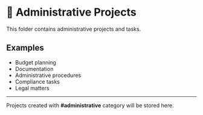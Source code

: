 # 🔵 Administrative Projects

This folder contains administrative projects and tasks.

## Examples
- Budget planning
- Documentation
- Administrative procedures
- Compliance tasks
- Legal matters

---

Projects created with **#administrative** category will be stored here.